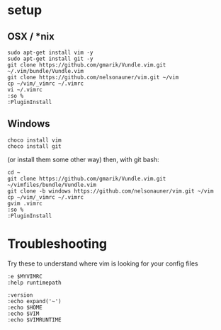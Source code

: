 # setup

## OSX / \*nix

```shell
sudo apt-get install vim -y
sudo apt-get install git -y 
git clone https://github.com/gmarik/Vundle.vim.git ~/.vim/bundle/Vundle.vim
git clone https://github.com/nelsonauner/vim.git ~/vim
cp ~/vim/_vimrc ~/.vimrc
vi ~/.vimrc
:so %
:PluginInstall
```

## Windows 

```shell
choco install vim
choco install git
```

(or install them some other way)
then, with git bash:
```shell
cd ~
git clone https://github.com/gmarik/Vundle.vim.git ~/vimfiles/bundle/Vundle.vim
git clone -b windows https://github.com/nelsonauner/vim.git ~/vim
cp ~/vim/_vimrc ~/.vimrc
gvim .vimrc
:so %
:PluginInstall
```


# Troubleshooting

Try these to understand where vim is looking for your config files
```shell
:e $MYVIMRC
:help runtimepath
```

```shell
:version
:echo expand('~')
:echo $HOME
:echo $VIM
:echo $VIMRUNTIME
